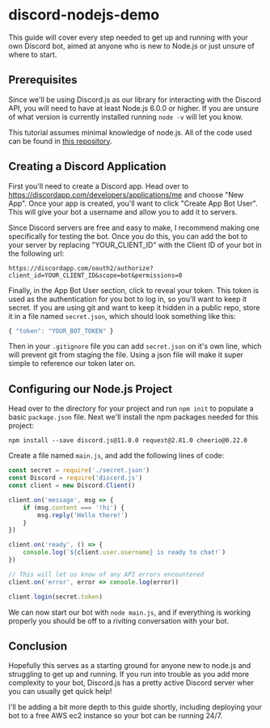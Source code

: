 # discord-nodejs-demo

This guide will cover every step needed to get up and running with your own Discord bot, 
aimed at anyone who is new to Node.js or just unsure of where to start.  


## Prerequisites

Since we'll be using Discord.js as our library for interacting with the Discord API, you
will need to have at least Node.js 6.0.0 or higher. If you are unsure of what version is 
currently installed running `node -v` will let you know.

This tutorial assumes minimal knowledge of node.js. All of the code 
used can be found in [this repository](https://github.com/metasloth/discord-nodejs-demo).



## Creating a Discord Application

First you'll need to create a Discord app. Head over to 
https://discordapp.com/developers/applications/me and choose "New App". 
Once your app is created, you'll want to click "Create App Bot User". 
This will give your bot a username and allow you to add it to servers.

Since Discord servers are free and easy to make, I recommend making one 
specifically for testing the bot. Once you do this, you can add the bot to 
your server by replacing "YOUR_CLIENT_ID" with the Client ID of your bot in 
the following url:
```
https://discordapp.com/oauth2/authorize?client_id=YOUR_CLIENT_ID&scope=bot&permissions=0 
```

Finally, in the App Bot User section, click to reveal your token. This 
token is used as the authentication for you bot to log in, so you'll want 
to keep it secret. If you are using git and want to keep it hidden in a 
public repo, store it in a file named `secret.json`, which should look 
something like this:
```js
{ "token": "YOUR_BOT_TOKEN" }
``` 
Then in your `.gitignore` file you can add `secret.json` on it's own line,
which will prevent git from staging the file. Using a json file will make 
it super simple to reference our token later on.



## Configuring our Node.js Project

Head over to the directory for your project and run `npm init` to populate
a basic `package.json` file. Next we'll install the npm packages needed 
for this project:
```
npm install --save discord.js@11.0.0 request@2.81.0 cheerio@0.22.0
```


Create a file named `main.js`, and add the following lines of code:

```js
const secret = require('./secret.json')
const Discord = require('discord.js')
const client = new Discord.Client()

client.on('message', msg => {
    if (msg.content === '!hi') {
        msg.reply('Hello there!')
    } 
})

client.on('ready', () => {
    console.log(`${client.user.username} is ready to chat!`)
})

// This will let us know of any API errors encountered
client.on('error', error => console.log(error))

client.login(secret.token)
```

We can now start our bot with `node main.js`, and if everything is working properly
you should be off to a riviting conversation with your bot.



## Conclusion

Hopefully this serves as a starting ground for anyone new to node.js and struggling 
to get up and running. If you run into trouble as you add more complexity to your bot, 
Discord.js has a pretty active Discord server wher you can usually get quick help!

I'll be adding a bit more depth to this guide shortly, including deploying your bot
to a free AWS ec2 instance so your bot can be running 24/7. 




